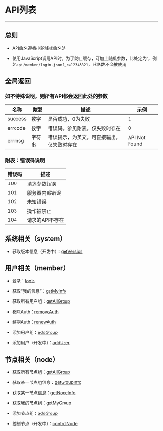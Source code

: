# API列表

***

## 总则

* API命名遵循[小驼峰式命名法](http://zh.wikipedia.org/wiki/%E9%A7%9D%E5%B3%B0%E5%BC%8F%E5%A4%A7%E5%B0%8F%E5%AF%AB)

* 使用JavaScript调用API时，为了防止缓存，可加上随机参数，此处定为r，例如`api/member/login.json?_r=12345821`，此参数不会被使用

## 全局返回

### 如不特殊说明，则所有API都会返回此处的参数

| 名称 | 类型 | 描述 | 示例 |
| --- | --- | --- | --- |
| success | 数字 | 是否成功，0为失败 | 1 |
| errcode | 数字 | 错误码，参见附表，仅失败时存在 | 0 |
| errmsg | 字符串 | 错误提示，为英文，可直接输出，仅失败时存在 | API Not Found |

### 附表：错误码说明

| 错误码 | 描述 |
| --- | --- |
| 100 | 请求参数错误 |
| 101 | 服务器内部错误 |
| 102 | 未知错误 |
| 103 | 操作被禁止 |
| 104 | 请求的API不存在 |

## 系统相关（system）

* 获取版本信息（开发中）：[getVersion](system/getVersion.md)

## 用户相关（member）

* 登录：[login](member/login.md)

* 获取“我的信息”：[getMyInfo](member/getMyInfo.md)

* 获取所有用户组：[getAllGroup](member/getAllGroup.md)

* 移除Auth：[removeAuth](member/removeAuth.md)

* 续期Auth：[renewAuth](member/renewAuth.md)

* 添加用户组：[addGroup](member/addGroup.md)

* 添加用户（开发中）：[addUser](member/addUser.md)

## 节点相关（node）

* 获取所有节点组：[getAllGroup](node/getAllGroup.md)

* 获取某一节点组信息：[getGroupInfo](node/getGroupInfo.md)

* 获取某一节点信息：[getNodeInfo](node/getNodeInfo.md)

* 获取我的节点组：[getMyGroup](node/getMyGroup.md)

* 添加节点组：[addGroup](node/addGroup.md)

* 控制节点（开发中）：[controlNode](node/controlNode.md)